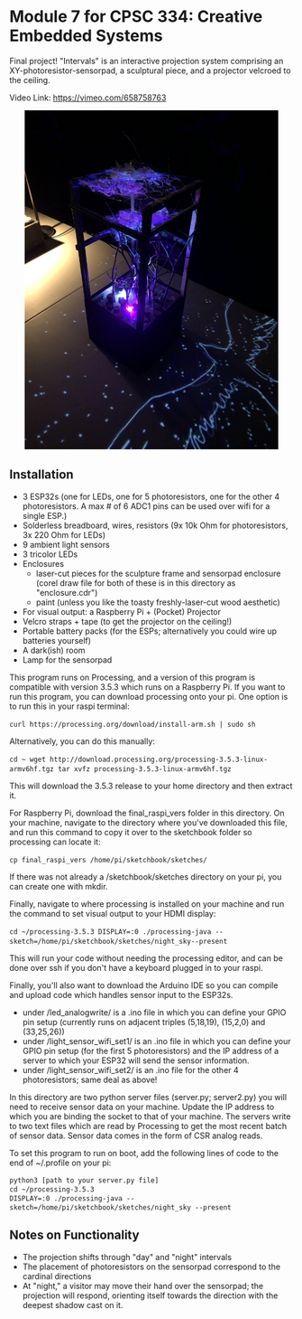 # Module 7 for CPSC 334: Creative Embedded Systems #

Final project! "Intervals" is an interactive projection system comprising an XY-photoresistor-sensorpad, a sculptural piece, and a projector velcroed to the ceiling. 

Video Link:
https://vimeo.com/658758763 


<p align="center">
<img src="https://github.com/risxyang/CPSC-334/blob/main/final-proj/img.jpg" width="450px" height ="auto" alt="photograph of forest-y sculpture in a rectangular prism frame lit up by purple leds, sketch of a bird projected down next to it">
</p>


## Installation ##
- 3 ESP32s (one for LEDs, one for 5 photoresistors, one for the other 4 photoresistors. A max # of 6 ADC1 pins can be used over wifi for a single ESP.)
- Solderless breadboard, wires, resistors (9x 10k Ohm for photoresistors, 3x 220 Ohm for LEDs)
- 9 ambient light sensors
- 3 tricolor LEDs
- Enclosures
    - laser-cut pieces for the sculpture frame and sensorpad enclosure (corel draw file for both of these is in this directory as "enclosure.cdr")
    - paint (unless you like the toasty freshly-laser-cut wood aesthetic)
- For visual output: a Raspberry Pi + (Pocket) Projector 
- Velcro straps + tape (to get the projector on the ceiling!)
- Portable battery packs (for the ESPs; alternatively you could wire up batteries yourself)
- A dark(ish) room
- Lamp for the sensorpad

This program runs on Processing, and a version of this program is compatible with version 3.5.3 which runs on a Raspberry Pi. If you want to run this program, you can download processing onto your pi. One option is to run this in your raspi terminal:

`curl https://processing.org/download/install-arm.sh | sudo sh`

Alternatively, you can do this manually:

`cd ~
wget http://download.processing.org/processing-3.5.3-linux-armv6hf.tgz
tar xvfz processing-3.5.3-linux-armv6hf.tgz`

This will download the 3.5.3 release to your home directory and then extract it. 

For Raspberry Pi, download the final_raspi_vers folder in this directory. On your machine, navigate to the directory where you've downloaded this file, and run this command to copy it over to the sketchbook folder so processing can locate it:

`cp final_raspi_vers /home/pi/sketchbook/sketches/`

If there was not already a /sketchbook/sketches directory on your pi, you can create one with mkdir.

Finally, navigate to where processing is installed on your machine and run the command to set visual output to your HDMI display:

`cd ~/processing-3.5.3
DISPLAY=:0 ./processing-java --sketch=/home/pi/sketchbook/sketches/night_sky--present`

This will run your code without needing the processing editor, and can be done over ssh if you don't have a keyboard plugged in to your raspi. 

Finally, you'll also want to download the Arduino IDE so you can compile and upload code which handles sensor input to the ESP32s.

- under /led_analogwrite/ is a .ino file in which you can define your GPIO pin setup (currently runs on adjacent triples (5,18,19), (15,2,0) and (33,25,26))
- under /light_sensor_wifi_set1/ is an .ino file in which you can define your GPIO pin setup (for the first 5 photoresistors) and the IP address of a server to which your ESP32 will send the sensor information. 
- under /light_sensor_wifi_set2/ is an .ino file for the other 4 photoresistors; same deal as above!

In this directory are two python server files (server.py; server2.py) you will need to receive sensor data on your machine. Update the IP address to which you are binding the socket to that of your machine. The servers write to two text files which are read by Processing to get the most recent batch of sensor data. 
Sensor data comes in the form of CSR analog reads. 

To set this program to run on boot, add the following lines of code to the end of ~/.profile on your pi:
```
python3 [path to your server.py file]
cd ~/processing-3.5.3
DISPLAY=:0 ./processing-java --sketch=/home/pi/sketchbook/sketches/night_sky --present 
```

## Notes on Functionality ##
- The projection shifts through "day" and "night" intervals
- The placement of photoresistors on the sensorpad correspond to the cardinal directions
- At "night," a visitor may move their hand over the sensorpad; the projection will respond, orienting itself towards the direction with the deepest shadow cast on it.

